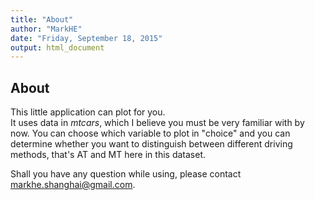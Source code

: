 ```yaml
---
title: "About"
author: "MarkHE"
date: "Friday, September 18, 2015"
output: html_document
---
```


## About

This little application can plot for you.  
It uses data in $mtcars$, which I believe you must be very familiar with by now. You can choose which variable to plot in "choice" and you can determine whether you want to distinguish between different driving methods, that's AT and MT here in this dataset.  

Shall you have any question while using, please contact <markhe.shanghai@gmail.com>.  
